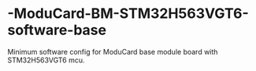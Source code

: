 # -ModuCard-BM-STM32H563VGT6-software-base
Minimum software config for ModuCard base module board with  STM32H563VGT6 mcu.


